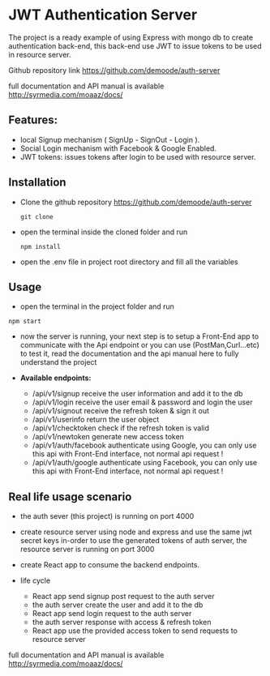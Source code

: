 # JWT Authentication Server

The project is a ready example of using Express with mongo db to create authentication back-end, this back-end use JWT to issue tokens to be used in resource server.

Github repository link https://github.com/demoode/auth-server

full documentation and API manual is available http://syrmedia.com/moaaz/docs/

## Features:

- local Signup mechanism ( SignUp - SignOut - Login ).
- Social Login mechanism with Facebook & Google Enabled.
- JWT tokens: issues tokens after login to be used with resource server.

## Installation

- Clone the github repository https://github.com/demoode/auth-server

  `git clone`

- open the terminal inside the cloned folder and run

  `npm install`

- open the .env file in project root directory and fill all the variables

## Usage

- open the terminal in the project folder and run

`npm start`

- now the server is running, your next step is to setup a Front-End app to communicate with the Api endpoint or you can use (PostMan,Curl...etc) to test it, read the documentation and the api manual here to fully understand the project

- **Available endpoints:**
  - /api/v1/signup
    receive the user information and add it to the db
  - /api/v1/login receive the user email & password and login the user
  - /api/v1/signout receive the refresh token & sign it out
  - /api/v1/userinfo return the user object
  - /api/v1/checktoken check if the refresh token is valid
  - /api/v1/newtoken generate new access token
  - /api/v1/auth/facebook authenticate using Google, you can only use this api with Front-End interface, not normal api request !
  - /api/v1/auth/google authenticate using Facebook, you can only use this api with Front-End interface, not normal api request !

## Real life usage scenario

- the auth sever (this project) is running on port 4000
- create resource server using node and express and use the same jwt secret keys in-order to use the generated tokens of auth server, the resource server is running on port 3000
- create React app to consume the backend endpoints.

- life cycle
  - React app send signup post request to the auth server
  - the auth server create the user and add it to the db
  - React app send login request to the auth server
  - the auth server response with access & refresh token
  - React app use the provided access token to send requests to resource server

full documentation and API manual is available http://syrmedia.com/moaaz/docs/
